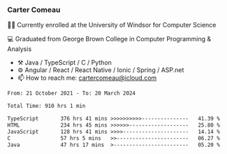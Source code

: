 ### Carter Comeau

🙋‍♂️ Currently enrolled at the University of Windsor for Computer Science

💻 Graduated from George Brown College in Computer Programming & Analysis

- ⚒️ Java / TypeScript / C / Python
- ⚙️ Angular / React / React Native / Ionic / Spring / ASP.net
- 📫 How to reach me: cartercomeau@icloud.com

<!--START_SECTION:waka-->

```txt
From: 21 October 2021 - To: 20 March 2024

Total Time: 910 hrs 1 min

TypeScript       376 hrs 41 mins >>>>>>>>>>---------------   41.39 %
HTML             234 hrs 45 mins >>>>>>-------------------   25.80 %
JavaScript       128 hrs 41 mins >>>>---------------------   14.14 %
C                57 hrs 5 mins   >>-----------------------   06.27 %
Java             47 hrs 17 mins  >------------------------   05.20 %
```

<!--END_SECTION:waka-->
